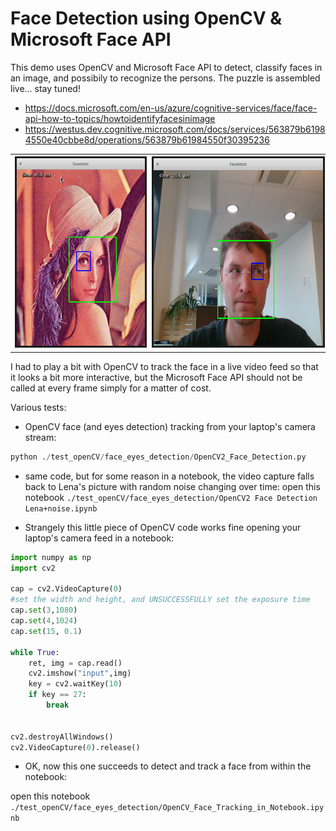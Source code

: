 # Face Detection using OpenCV & Microsoft Face API

This demo uses OpenCV and Microsoft Face API to detect, classify faces in an image, and possibily to recognize the persons.
The puzzle is assembled live... stay tuned!

* https://docs.microsoft.com/en-us/azure/cognitive-services/face/face-api-how-to-topics/howtoidentifyfacesinimage
* https://westus.dev.cognitive.microsoft.com/docs/services/563879b61984550e40cbbe8d/operations/563879b61984550f30395236

<table border = 0 bordercolor = black align = center>
<tr>
<th><img src="./test_openCV/face_eyes_detection/images/Screenshot_2017-06-15_12-47-50.png" alt="Lena's picture + random noise" border=3 height=300 ></img></th>
<th><img src="./test_openCV/face_eyes_detection/images/Screenshot_2017-06-15_12-50-42.png" alt="Patrick's face captured without noise" border=3 height=300 ></img></th>
</tr>
</table>



I had to play a bit with OpenCV to track the face in a live video feed so that it looks a  bit more interactive, but the Microsoft Face API should not be called at every frame simply for a matter of cost.

Various tests:

* OpenCV face (and eyes detection) tracking from your laptop's camera stream:

```python
python ./test_openCV/face_eyes_detection/OpenCV2_Face_Detection.py
```

* same code, but for some reason in a notebook, the video capture falls back to Lena's picture with random noise changing over time: open this notebook `./test_openCV/face_eyes_detection/OpenCV2 Face Detection Lena+noise.ipynb`

* Strangely this little piece of OpenCV code works fine opening your laptop's camera feed in a notebook:

```python
import numpy as np
import cv2

cap = cv2.VideoCapture(0)
#set the width and height, and UNSUCCESSFULLY set the exposure time
cap.set(3,1080)
cap.set(4,1024)
cap.set(15, 0.1)

while True:
    ret, img = cap.read()
    cv2.imshow("input",img)
    key = cv2.waitKey(10)
    if key == 27:
        break


cv2.destroyAllWindows() 
cv2.VideoCapture(0).release()
```

* OK, now this one succeeds to detect and track a face from within the notebook:

open this notebook `./test_openCV/face_eyes_detection/OpenCV_Face_Tracking_in_Notebook.ipynb`
